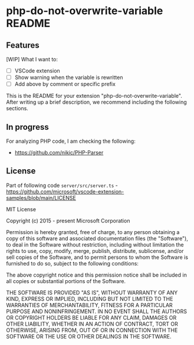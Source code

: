 # php-do-not-overwrite-variable README

## Features

[WIP]
What I want to:

- [ ] VSCode extension
- [ ] Show warning when the variable is rewritten
- [ ] Add above by comment or specific prefix

This is the README for your extension "php-do-not-overwrite-variable". After writing up a brief description, we recommend including the following sections.

## In progress

For analyzing PHP code, I am checking the following:

- <https://github.com/nikic/PHP-Parser>

## License

Part of following code
`server/src/server.ts` - https://github.com/microsoft/vscode-extension-samples/blob/main/LICENSE

MIT License

Copyright (c) 2015 - present Microsoft Corporation

Permission is hereby granted, free of charge, to any person obtaining a copy
of this software and associated documentation files (the "Software"), to deal
in the Software without restriction, including without limitation the rights
to use, copy, modify, merge, publish, distribute, sublicense, and/or sell
copies of the Software, and to permit persons to whom the Software is
furnished to do so, subject to the following conditions:

The above copyright notice and this permission notice shall be included in all
copies or substantial portions of the Software.

THE SOFTWARE IS PROVIDED "AS IS", WITHOUT WARRANTY OF ANY KIND, EXPRESS OR
IMPLIED, INCLUDING BUT NOT LIMITED TO THE WARRANTIES OF MERCHANTABILITY,
FITNESS FOR A PARTICULAR PURPOSE AND NONINFRINGEMENT. IN NO EVENT SHALL THE
AUTHORS OR COPYRIGHT HOLDERS BE LIABLE FOR ANY CLAIM, DAMAGES OR OTHER
LIABILITY, WHETHER IN AN ACTION OF CONTRACT, TORT OR OTHERWISE, ARISING FROM,
OUT OF OR IN CONNECTION WITH THE SOFTWARE OR THE USE OR OTHER DEALINGS IN THE
SOFTWARE.